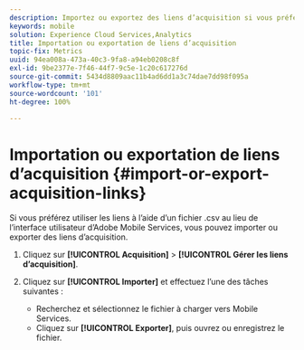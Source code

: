 ```yaml
---
description: Importez ou exportez des liens d’acquisition si vous préférez travailler avec les liens en utilisant un fichier .csv plutôt que par le biais de l’interface utilisateur d’Adobe Mobile Services.
keywords: mobile
solution: Experience Cloud Services,Analytics
title: Importation ou exportation de liens d’acquisition
topic-fix: Metrics
uuid: 94ea008a-473a-40c3-9fa8-a94eb0208c8f
exl-id: 9be2377e-7f46-44f7-9c5e-1c20c617276d
source-git-commit: 5434d8809aac11b4ad6dd1a3c74dae7dd98f095a
workflow-type: tm+mt
source-wordcount: '101'
ht-degree: 100%

---
```


# Importation ou exportation de liens d’acquisition {#import-or-export-acquisition-links}

Si vous préférez utiliser les liens à l’aide d’un fichier .csv au lieu de l’interface utilisateur d’Adobe Mobile Services, vous pouvez importer ou exporter des liens d’acquisition.

1. Cliquez sur **[!UICONTROL Acquisition]** > **[!UICONTROL Gérer les liens d’acquisition]**.
1. Cliquez sur **[!UICONTROL Importer]** et effectuez l’une des tâches suivantes :

   * Recherchez et sélectionnez le fichier à charger vers Mobile Services.
   * Cliquez sur **[!UICONTROL Exporter]**, puis ouvrez ou enregistrez le fichier.
